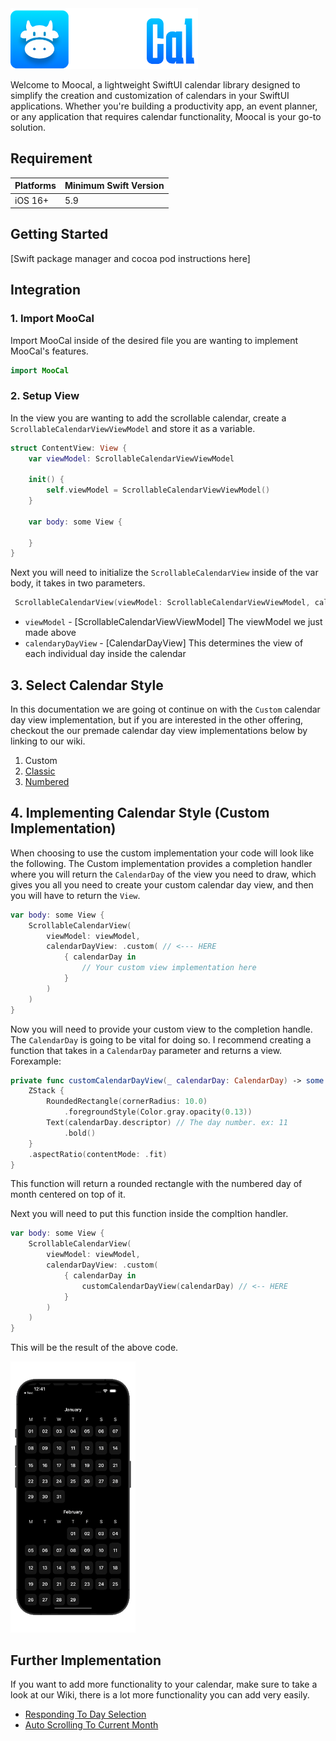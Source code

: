 <img src="ReadMeResources/MooCalLogo.png" width="300" alt="">

Welcome to Moocal, a lightweight SwiftUI calendar library designed to simplify the creation and customization of calendars in your SwiftUI applications. Whether you're building a productivity app, an event planner, or any application that requires calendar functionality, Moocal is your go-to solution.

## Requirement

| Platforms    | Minimum Swift Version |
|--------------|-----------------------|
| iOS 16+      | 5.9                   |

## Getting Started
[Swift package manager and cocoa pod instructions here]

## Integration

### 1. Import MooCal

Import MooCal inside of the desired file you are wanting to implement MooCal's features.

```swift
import MooCal
````

### 2. Setup View

In the view you are wanting to add the scrollable calendar, create a `ScrollableCalendarViewViewModel` and store it as a variable.

```swift
struct ContentView: View {
    var viewModel: ScrollableCalendarViewViewModel
    
    init() {
        self.viewModel = ScrollableCalendarViewViewModel()
    }
    
    var body: some View {

    }
}
```

Next you will need to initialize the `ScrollableCalendarView` inside of the var body, it takes in two parameters.


```swift
 ScrollableCalendarView(viewModel: ScrollableCalendarViewViewModel, calendarDayView: CalendarDayView)
```

* `viewModel` - [ScrollableCalendarViewViewModel] The viewModel we just made above
* `calendaryDayView` - [CalendarDayView] This determines the view of each individual day inside the calendar

## 3. Select Calendar Style
In this documentation we are going ot continue on with the `Custom` calendar day view implementation, but if you are interested in the other offering, checkout the our premade calendar day view implementations below by linking to our wiki.

1. Custom
2. [Classic](https://github.com/mazefest/MooCal/wiki/Default-Calendar-Styles#classic-implementation)
3. [Numbered](https://github.com/mazefest/MooCal/wiki/Default-Calendar-Styles#numbered-implementation)

## 4. Implementing Calendar Style (Custom Implementation)

When choosing to use the custom implementation your code will look like the following. The Custom implementation provides a completion handler where you will return the `CalendarDay` of the view you need to draw, which gives you all you need to create your custom calendar day view, and then you will have to return the `View`.

```swift
var body: some View {
    ScrollableCalendarView(
        viewModel: viewModel,
        calendarDayView: .custom( // <--- HERE
            { calendarDay in
                // Your custom view implementation here
            }
        )
    )
}
```

Now you will need to provide your custom view to the completion handle. The `CalendarDay` is going to be vital for doing so. I recommend creating a function that takes in a `CalendarDay` parameter and returns a view. Forexample:

```swift
private func customCalendarDayView(_ calendarDay: CalendarDay) -> some View {
    ZStack {
        RoundedRectangle(cornerRadius: 10.0)
            .foregroundStyle(Color.gray.opacity(0.13))
        Text(calendarDay.descriptor) // The day number. ex: 11
            .bold()
    }
    .aspectRatio(contentMode: .fit)
}
```

This function will return a rounded rectangle with the numbered day of month centered on top of it.

Next you will need to put this function inside the compltion handler.

```swift
var body: some View {
    ScrollableCalendarView(
        viewModel: viewModel,
        calendarDayView: .custom(
            { calendarDay in
                customCalendarDayView(calendarDay) // <-- HERE
            }
        )
    )
}

```

This will be the result of the above code.

<img src="ReadMeResources/Gif_CustomCalendar_Scroll.gif" width="200" alt="">

## Further Implementation
If you want to add more functionality to your calendar, make sure to take a look at our Wiki, there is a lot more functionality you can add very easily.

* [Responding To Day Selection](https://github.com/mazefest/MooCal/wiki/Further-Implementation#responding-to-day-selection)
* [Auto Scrolling To Current Month](https://github.com/mazefest/MooCal/wiki/Further-Implementation#auto-scrolling-to-current-month)
